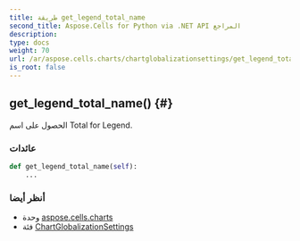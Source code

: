 ```yaml
---
title: طريقة get_legend_total_name
second_title: Aspose.Cells for Python via .NET API المراجع
description:
type: docs
weight: 70
url: /ar/aspose.cells.charts/chartglobalizationsettings/get_legend_total_name/
is_root: false
---
```

##  get_legend_total_name() {#}
الحصول على اسم Total for Legend.


###  عائدات




```python
def get_legend_total_name(self):
    ...
```





###  أنظر أيضا
* وحدة [aspose.cells.charts](../../)
* فئة [ChartGlobalizationSettings](/cells/python-net/ar/aspose.cells.charts/chartglobalizationsettings)
